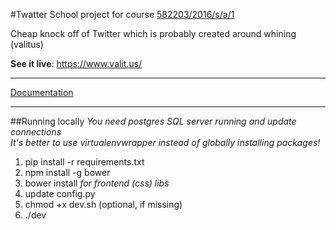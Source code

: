#Twatter
School project for course [582203/2016/s/a/1](https://www.cs.helsinki.fi/courses/582203/2016/s/a/1)  

Cheap knock off of Twitter which is probably created around whining (valitus)  

**See it live**: https://www.valit.us/

---

[Documentation](doc/Documentation.pdf)  

---
##Running locally
*You need postgres SQL server running and update connections*  
*It's better to use virtualenvwrapper instead of globally installing packages!*  
1. pip install -r requirements.txt  
2. npm install -g bower  
3. bower install *for frontend (css) libs*  
4. update config.py  
5. chmod +x dev.sh (optional, if missing)  
6. ./dev  
